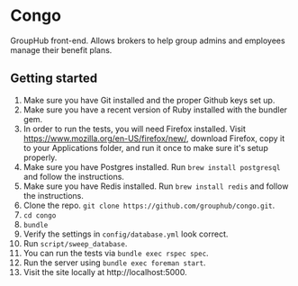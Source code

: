 Congo
=====

GroupHub front-end. Allows brokers to help group admins and employees manage
their benefit plans.

Getting started
---------------

1. Make sure you have Git installed and the proper Github keys set up.
2. Make sure you have a recent version of Ruby installed with the bundler gem.
3. In order to run the tests, you will need Firefox installed. Visit
   https://www.mozilla.org/en-US/firefox/new/, download Firefox, copy it to
   your Applications folder, and run it once to make sure it's setup properly.
4. Make sure you have Postgres installed. Run `brew install postgresql` and
   follow the instructions.
5. Make sure you have Redis installed. Run `brew install redis` and follow the
   instructions.
6. Clone the repo. `git clone https://github.com/grouphub/congo.git`.
7. `cd congo`
8. `bundle`
9. Verify the settings in `config/database.yml` look correct.
10. Run `script/sweep_database`.
11. You can run the tests via `bundle exec rspec spec`.
12. Run the server using `bundle exec foreman start`.
13. Visit the site locally at http://localhost:5000.

